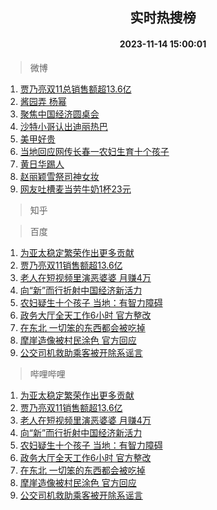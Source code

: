 <div align="center"><h2>实时热搜榜</h2><h4>2023-11-14 15:00:01</h4></div>

> 微博  

1. [贾乃亮双11总销售额超13.6亿](https://s.weibo.com/weibo?q=%23%E8%B4%BE%E4%B9%83%E4%BA%AE%E5%8F%8C11%E6%80%BB%E9%94%80%E5%94%AE%E9%A2%9D%E8%B6%8513.6%E4%BA%BF%23&t=31&band_rank=1&Refer=top)<br />
2. [酱园弄 杨幂](https://s.weibo.com/weibo?q=%E9%85%B1%E5%9B%AD%E5%BC%84%20%E6%9D%A8%E5%B9%82&t=31&band_rank=2&Refer=top)<br />
3. [聚焦中国经济圆桌会](https://s.weibo.com/weibo?q=%23%E8%81%9A%E7%84%A6%E4%B8%AD%E5%9B%BD%E7%BB%8F%E6%B5%8E%E5%9C%86%E6%A1%8C%E4%BC%9A%23&t=31&band_rank=3&Refer=top)<br />
4. [沙特小哥认出迪丽热巴](https://s.weibo.com/weibo?q=%23%E6%B2%99%E7%89%B9%E5%B0%8F%E5%93%A5%E8%AE%A4%E5%87%BA%E8%BF%AA%E4%B8%BD%E7%83%AD%E5%B7%B4%23&t=31&band_rank=4&Refer=top)<br />
5. [美甲好贵](https://s.weibo.com/weibo?q=%E7%BE%8E%E7%94%B2%E5%A5%BD%E8%B4%B5&t=31&band_rank=5&Refer=top)<br />
6. [当地回应网传长春一农妇生育十个孩子](https://s.weibo.com/weibo?q=%23%E5%BD%93%E5%9C%B0%E5%9B%9E%E5%BA%94%E7%BD%91%E4%BC%A0%E9%95%BF%E6%98%A5%E4%B8%80%E5%86%9C%E5%A6%87%E7%94%9F%E8%82%B2%E5%8D%81%E4%B8%AA%E5%AD%A9%E5%AD%90%23&t=31&band_rank=6&Refer=top)<br />
7. [黄日华踢人](https://s.weibo.com/weibo?q=%23%E9%BB%84%E6%97%A5%E5%8D%8E%E8%B8%A2%E4%BA%BA%23&t=31&band_rank=7&Refer=top)<br />
8. [赵丽颖雪祭司神女妆](https://s.weibo.com/weibo?q=%23%E8%B5%B5%E4%B8%BD%E9%A2%96%E9%9B%AA%E7%A5%AD%E5%8F%B8%E7%A5%9E%E5%A5%B3%E5%A6%86%23&t=31&band_rank=8&Refer=top)<br />
9. [网友吐槽麦当劳牛奶1杯23元](https://s.weibo.com/weibo?q=%23%E7%BD%91%E5%8F%8B%E5%90%90%E6%A7%BD%E9%BA%A6%E5%BD%93%E5%8A%B3%E7%89%9B%E5%A5%B61%E6%9D%AF23%E5%85%83%23&t=31&band_rank=9&Refer=top)<br />

> 知乎  


> 百度  

1. [为亚太稳定繁荣作出更多贡献](https://www.baidu.com/s?wd=%E4%B8%BA%E4%BA%9A%E5%A4%AA%E7%A8%B3%E5%AE%9A%E7%B9%81%E8%8D%A3%E4%BD%9C%E5%87%BA%E6%9B%B4%E5%A4%9A%E8%B4%A1%E7%8C%AE&sa=fyb_news&rsv_dl=fyb_news)<br />
2. [贾乃亮双11销售额超13.6亿](https://www.baidu.com/s?wd=%E8%B4%BE%E4%B9%83%E4%BA%AE%E5%8F%8C11%E9%94%80%E5%94%AE%E9%A2%9D%E8%B6%8513.6%E4%BA%BF&sa=fyb_news&rsv_dl=fyb_news)<br />
3. [老人在短视频里演恶婆婆 月赚4万](https://www.baidu.com/s?wd=%E8%80%81%E4%BA%BA%E5%9C%A8%E7%9F%AD%E8%A7%86%E9%A2%91%E9%87%8C%E6%BC%94%E6%81%B6%E5%A9%86%E5%A9%86+%E6%9C%88%E8%B5%9A4%E4%B8%87&sa=fyb_news&rsv_dl=fyb_news)<br />
4. [向“新”而行折射中国经济新活力](https://www.baidu.com/s?wd=%E5%90%91%E2%80%9C%E6%96%B0%E2%80%9D%E8%80%8C%E8%A1%8C%E6%8A%98%E5%B0%84%E4%B8%AD%E5%9B%BD%E7%BB%8F%E6%B5%8E%E6%96%B0%E6%B4%BB%E5%8A%9B&sa=fyb_news&rsv_dl=fyb_news)<br />
5. [农妇疑生十个孩子 当地：有智力障碍](https://www.baidu.com/s?wd=%E5%86%9C%E5%A6%87%E7%96%91%E7%94%9F%E5%8D%81%E4%B8%AA%E5%AD%A9%E5%AD%90+%E5%BD%93%E5%9C%B0%EF%BC%9A%E6%9C%89%E6%99%BA%E5%8A%9B%E9%9A%9C%E7%A2%8D&sa=fyb_news&rsv_dl=fyb_news)<br />
6. [政务大厅全天工作6小时 官方整改](https://www.baidu.com/s?wd=%E6%94%BF%E5%8A%A1%E5%A4%A7%E5%8E%85%E5%85%A8%E5%A4%A9%E5%B7%A5%E4%BD%9C6%E5%B0%8F%E6%97%B6+%E5%AE%98%E6%96%B9%E6%95%B4%E6%94%B9&sa=fyb_news&rsv_dl=fyb_news)<br />
7. [在东北 一切笨的东西都会被吃掉](https://www.baidu.com/s?wd=%E5%9C%A8%E4%B8%9C%E5%8C%97+%E4%B8%80%E5%88%87%E7%AC%A8%E7%9A%84%E4%B8%9C%E8%A5%BF%E9%83%BD%E4%BC%9A%E8%A2%AB%E5%90%83%E6%8E%89&sa=fyb_news&rsv_dl=fyb_news)<br />
8. [摩崖造像被村民涂色 官方回应](https://www.baidu.com/s?wd=%E6%91%A9%E5%B4%96%E9%80%A0%E5%83%8F%E8%A2%AB%E6%9D%91%E6%B0%91%E6%B6%82%E8%89%B2+%E5%AE%98%E6%96%B9%E5%9B%9E%E5%BA%94&sa=fyb_news&rsv_dl=fyb_news)<br />
9. [公交司机救助乘客被开除系谣言](https://www.baidu.com/s?wd=%E5%85%AC%E4%BA%A4%E5%8F%B8%E6%9C%BA%E6%95%91%E5%8A%A9%E4%B9%98%E5%AE%A2%E8%A2%AB%E5%BC%80%E9%99%A4%E7%B3%BB%E8%B0%A3%E8%A8%80&sa=fyb_news&rsv_dl=fyb_news)<br />

> 哔哩哔哩  

1. [为亚太稳定繁荣作出更多贡献](https://www.baidu.com/s?wd=%E4%B8%BA%E4%BA%9A%E5%A4%AA%E7%A8%B3%E5%AE%9A%E7%B9%81%E8%8D%A3%E4%BD%9C%E5%87%BA%E6%9B%B4%E5%A4%9A%E8%B4%A1%E7%8C%AE&sa=fyb_news&rsv_dl=fyb_news)<br />
2. [贾乃亮双11销售额超13.6亿](https://www.baidu.com/s?wd=%E8%B4%BE%E4%B9%83%E4%BA%AE%E5%8F%8C11%E9%94%80%E5%94%AE%E9%A2%9D%E8%B6%8513.6%E4%BA%BF&sa=fyb_news&rsv_dl=fyb_news)<br />
3. [老人在短视频里演恶婆婆 月赚4万](https://www.baidu.com/s?wd=%E8%80%81%E4%BA%BA%E5%9C%A8%E7%9F%AD%E8%A7%86%E9%A2%91%E9%87%8C%E6%BC%94%E6%81%B6%E5%A9%86%E5%A9%86+%E6%9C%88%E8%B5%9A4%E4%B8%87&sa=fyb_news&rsv_dl=fyb_news)<br />
4. [向“新”而行折射中国经济新活力](https://www.baidu.com/s?wd=%E5%90%91%E2%80%9C%E6%96%B0%E2%80%9D%E8%80%8C%E8%A1%8C%E6%8A%98%E5%B0%84%E4%B8%AD%E5%9B%BD%E7%BB%8F%E6%B5%8E%E6%96%B0%E6%B4%BB%E5%8A%9B&sa=fyb_news&rsv_dl=fyb_news)<br />
5. [农妇疑生十个孩子 当地：有智力障碍](https://www.baidu.com/s?wd=%E5%86%9C%E5%A6%87%E7%96%91%E7%94%9F%E5%8D%81%E4%B8%AA%E5%AD%A9%E5%AD%90+%E5%BD%93%E5%9C%B0%EF%BC%9A%E6%9C%89%E6%99%BA%E5%8A%9B%E9%9A%9C%E7%A2%8D&sa=fyb_news&rsv_dl=fyb_news)<br />
6. [政务大厅全天工作6小时 官方整改](https://www.baidu.com/s?wd=%E6%94%BF%E5%8A%A1%E5%A4%A7%E5%8E%85%E5%85%A8%E5%A4%A9%E5%B7%A5%E4%BD%9C6%E5%B0%8F%E6%97%B6+%E5%AE%98%E6%96%B9%E6%95%B4%E6%94%B9&sa=fyb_news&rsv_dl=fyb_news)<br />
7. [在东北 一切笨的东西都会被吃掉](https://www.baidu.com/s?wd=%E5%9C%A8%E4%B8%9C%E5%8C%97+%E4%B8%80%E5%88%87%E7%AC%A8%E7%9A%84%E4%B8%9C%E8%A5%BF%E9%83%BD%E4%BC%9A%E8%A2%AB%E5%90%83%E6%8E%89&sa=fyb_news&rsv_dl=fyb_news)<br />
8. [摩崖造像被村民涂色 官方回应](https://www.baidu.com/s?wd=%E6%91%A9%E5%B4%96%E9%80%A0%E5%83%8F%E8%A2%AB%E6%9D%91%E6%B0%91%E6%B6%82%E8%89%B2+%E5%AE%98%E6%96%B9%E5%9B%9E%E5%BA%94&sa=fyb_news&rsv_dl=fyb_news)<br />
9. [公交司机救助乘客被开除系谣言](https://www.baidu.com/s?wd=%E5%85%AC%E4%BA%A4%E5%8F%B8%E6%9C%BA%E6%95%91%E5%8A%A9%E4%B9%98%E5%AE%A2%E8%A2%AB%E5%BC%80%E9%99%A4%E7%B3%BB%E8%B0%A3%E8%A8%80&sa=fyb_news&rsv_dl=fyb_news)<br />
